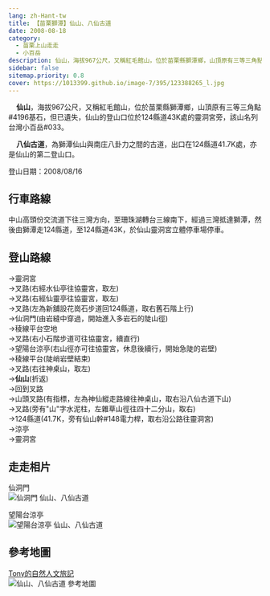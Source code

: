 ```yaml
---
lang: zh-Hant-tw
title: 【苗栗獅潭】仙山、八仙古道
date: 2008-08-18
category: 
  - 苗栗上山走走
  - 小百岳
description: 仙山，海拔967公尺，又稱紅毛館山，位於苗栗縣獅潭鄉，山頂原有三等三角點#4196基石，但已遺失，仙山的登山口位於124縣道43K處的靈洞宮旁，該山名列台灣小百岳#033。 八仙古道，為獅潭仙山與南庄八卦力之間的古道，出口在124縣道41.7K處，亦是仙山的第二登山口。
sidebar: false
sitemap.priority: 0.8
cover: https://1013399.github.io/image-7/395/123388265_l.jpg
---
```


    **仙山**，海拔967公尺，又稱紅毛館山，位於苗栗縣獅潭鄉，山頂原有三等三角點#4196基石，但已遺失，仙山的登山口位於124縣道43K處的靈洞宮旁，該山名列台灣小百岳#033。  

    **八仙古道**，為獅潭仙山與南庄八卦力之間的古道，出口在124縣道41.7K處，亦是仙山的第二登山口。

<!-- more -->

登山日期：2008/08/16

## 行車路線
中山高頭份交流道下往三灣方向，至珊珠湖轉台三線南下，經過三灣抵達獅潭，然後由獅潭走124縣道，至124縣道43K，於仙山靈洞宮立體停車場停車。

## 登山路線
→靈洞宮  
→叉路(右經水仙亭往協靈宮，取左)  
→叉路(右經仙靈亭往協靈宮，取左)  
→叉路(左為新舖設花崗石步道回124縣道，取右舊石階上行)  
→仙洞門(由岩縫中穿過，開始進入多岩石的陡山徑)  
→稜線平台空地  
→叉路(右小石階步道可往協靈宮，續直行)  
→望陽台涼亭(右山徑亦可往協靈宮，休息後續行，開始急陡的岩壁)  
→稜線平台(陡峭岩壁結束)  
→叉路(右往神桌山，取左)  
→**仙山**(折返)  
→回到叉路  
→山頭叉路(有指標，左為神仙縱走路線往神桌山，取右沿八仙古道下山)  
→叉路(旁有"山"字水泥柱，左雜草山徑往四十二分山，取右)  
→124縣道(41.7K，旁有仙山幹#148電力桿，取右沿公路往靈洞宮)  
→涼亭  
→靈洞宮

## 走走相片

仙洞門  
![仙洞門 仙山、八仙古道](https://1013399.github.io/image-7/395/123388265_l.jpg)

望陽台涼亭  
![望陽台涼亭 仙山、八仙古道](https://1013399.github.io/image-7/395/123388271_l.jpg)

## 參考地圖
[Tony的自然人文旅記](http://www.tonyhuang39.com/tony0471/tony0471.html)  
![仙山、八仙古道 參考地圖](https://1013399.github.io/image-7/395/123388306_l.jpg)